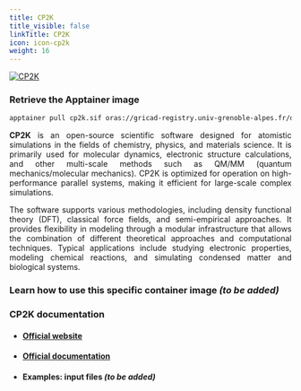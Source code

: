 ```yaml
---
title: CP2K
title_visible: false
linkTitle: CP2K
icon: icon-cp2k
weight: 16
---
```


<a href="https://www.cp2k.org/" target="_blank" class="codes-pages-top-logo">
  <img alt="CP2K" class="logo-cp2k"/>
</a>

### Retrieve the Apptainer image

```bash
apptainer pull cp2k.sif oras://gricad-registry.univ-grenoble-alpes.fr/diamond/apptainer/apptainer-singularity-projects/cp2k-from-guix.sif:latest
```

<div align="justify">

**CP2K** is an open-source scientific software designed for atomistic simulations in the fields of chemistry, physics, and materials science. It is primarily used for molecular dynamics, electronic structure calculations, and other multi-scale methods such as QM/MM (quantum mechanics/molecular mechanics). CP2K is optimized for operation on high-performance parallel systems, making it efficient for large-scale complex simulations.

The software supports various methodologies, including density functional theory (DFT), classical force fields, and semi-empirical approaches. It provides flexibility in modeling through a modular infrastructure that allows the combination of different theoretical approaches and computational techniques. Typical applications include studying electronic properties, modeling chemical reactions, and simulating condensed matter and biological systems.

</div>

### Learn how to use this specific container image _(to be added)_

### CP2K documentation

- #### <a href="https://www.cp2k.org/" target="_blank">Official website</a>

- #### <a href="https://manual.cp2k.org/trunk/" target="_blank">Official documentation</a>

- #### Examples: input files _(to be added)_

